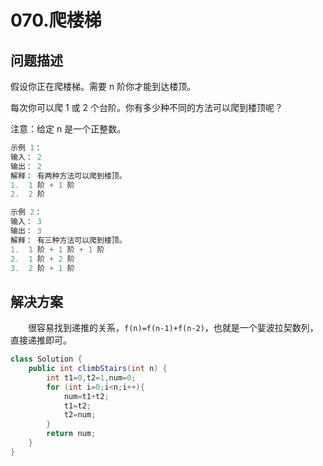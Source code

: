 # 070.爬楼梯

## 问题描述

假设你正在爬楼梯。需要 n 阶你才能到达楼顶。  

每次你可以爬 1 或 2 个台阶。你有多少种不同的方法可以爬到楼顶呢？  

注意：给定 n 是一个正整数。  

```c
示例 1：
输入： 2
输出： 2
解释： 有两种方法可以爬到楼顶。
1.  1 阶 + 1 阶
2.  2 阶

示例 2：
输入： 3
输出： 3
解释： 有三种方法可以爬到楼顶。
1.  1 阶 + 1 阶 + 1 阶
2.  1 阶 + 2 阶
3.  2 阶 + 1 阶
```

## 解决方案

&emsp;&emsp;很容易找到递推的关系，`f(n)=f(n-1)+f(n-2)`，也就是一个婓波拉契数列，直接递推即可。

```java
class Solution {
    public int climbStairs(int n) {
        int t1=0,t2=1,num=0;
        for (int i=0;i<n;i++){
            num=t1+t2;
            t1=t2;
            t2=num;
        }
        return num;
    }
}
```